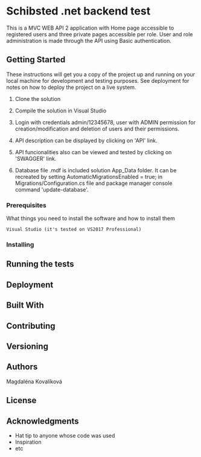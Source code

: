 # Schibsted .net backend test

This is a MVC WEB API 2 application with Home page accessible to registered users and three private pages accessible per role. User and role administration is made through the API using Basic authentication.

## Getting Started

These instructions will get you a copy of the project up and running on your local machine for development and testing purposes. See deployment for notes on how to deploy the project on a live system.

1. Clone the solution

2. Compile the solution in Visual Studio

3. Login with credentials admin/12345678, user with ADMIN permission for creation/modification and deletion of users and their permissions.

4. API description can be displayed by clicking on 'API' link.

5. API funcionalities also can be viewed and tested  by clicking on 'SWAGGER' link.

6. Database file .mdf is included solution App_Data folder. It can be recreated by setting AutomaticMigrationsEnabled = true; in Migrations/Configuration.cs file and package manager console command 'update-database'.


### Prerequisites

What things you need to install the software and how to install them

```
Visual Studio (it's tested on VS2017 Professional)
```

### Installing


## Running the tests


## Deployment


## Built With


## Contributing


## Versioning


## Authors
Magdaléna Kovalíková
## License


## Acknowledgments

* Hat tip to anyone whose code was used
* Inspiration
* etc
